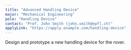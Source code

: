 ```yaml
---
title: "Advanced Handling Device"
major: "Mechanical Engineering"
pole: "Handling Device"
contact: "Prof. John Smith (john.smith@epfl.ch)"
applyLink: "https://apply.example.com/handling-device"
---
```


Design and prototype a new handling device for the rover.
